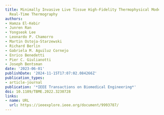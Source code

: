 ```yaml
---
title: Minimally Invasive Live Tissue High-Fidelity Thermophysical Modeling Using
  Real-Time Thermography
authors:
- Hamza El-Kebir
- Junren Ran
- Yongseok Lee
- Leonardo P. Chamorro
- Martin Ostoja-Starzewski
- Richard Berlin
- Gabriela M. Aguiluz Cornejo
- Enrico Benedetti
- Pier C. Giulianotti
- Joseph Bentsman
date: '2023-06-01'
publishDate: '2024-11-15T17:07:02.084266Z'
publication_types:
- article-journal
publication: '*IEEE Transactions on Biomedical Engineering*'
doi: 10.1109/TBME.2022.3230728
links:
- name: URL
  url: https://ieeexplore.ieee.org/document/9993787/
---
```

